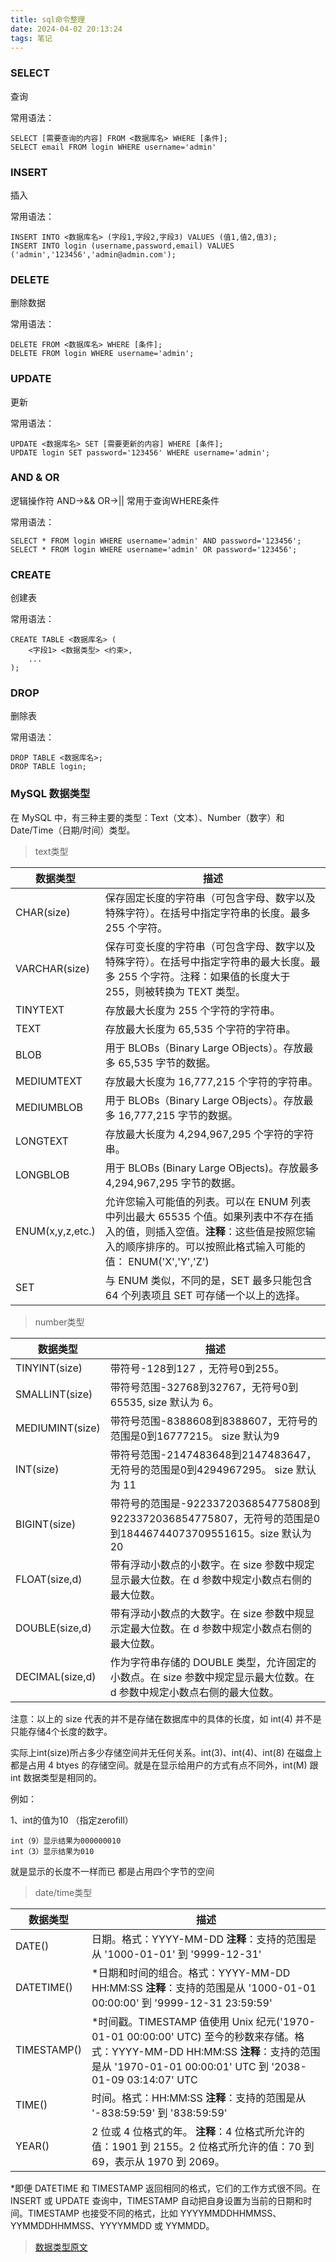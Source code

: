 ```yaml
---
title: sql命令整理
date: 2024-04-02 20:13:24
tags: 笔记
---
```


### SELECT
查询

常用语法：
```
SELECT [需要查询的内容] FROM <数据库名> WHERE [条件];
SELECT email FROM login WHERE username='admin'

```

### INSERT
插入

常用语法：
```
INSERT INTO <数据库名> (字段1,字段2,字段3) VALUES (值1,值2,值3);
INSERT INTO login (username,password,email) VALUES ('admin','123456','admin@admin.com');
```

### DELETE
删除数据

常用语法：
```
DELETE FROM <数据库名> WHERE [条件];
DELETE FROM login WHERE username='admin';
```

### UPDATE
更新

常用语法：
```
UPDATE <数据库名> SET [需要更新的内容] WHERE [条件];
UPDATE login SET password='123456' WHERE username='admin';
```

### AND & OR
逻辑操作符 AND->&& OR->|| 常用于查询WHERE条件

常用语法：
```
SELECT * FROM login WHERE username='admin' AND password='123456';
SELECT * FROM login WHERE username='admin' OR password='123456';
```

### CREATE
创建表

常用语法：
```
CREATE TABLE <数据库名> (
    <字段1> <数据类型> <约束>,
    ...
);
```

### DROP
删除表

常用语法：
```
DROP TABLE <数据库名>;
DROP TABLE login;
```
### MySQL 数据类型
在 MySQL 中，有三种主要的类型：Text（文本）、Number（数字）和 Date/Time（日期/时间）类型。

> text类型

|数据类型|描述|
|--|--|
|CHAR(size)|保存固定长度的字符串（可包含字母、数字以及特殊字符）。在括号中指定字符串的长度。最多 255 个字符。|
|VARCHAR(size)|保存可变长度的字符串（可包含字母、数字以及特殊字符）。在括号中指定字符串的最大长度。最多 255 个字符。注释：如果值的长度大于 255，则被转换为 TEXT 类型。|
|TINYTEXT|存放最大长度为 255 个字符的字符串。|
|TEXT|存放最大长度为 65,535 个字符的字符串。|
|BLOB|用于 BLOBs（Binary Large OBjects）。存放最多 65,535 字节的数据。|
|MEDIUMTEXT|存放最大长度为 16,777,215 个字符的字符串。|
|MEDIUMBLOB|用于 BLOBs（Binary Large OBjects）。存放最多 16,777,215 字节的数据。|
|LONGTEXT|存放最大长度为 4,294,967,295 个字符的字符串。|
|LONGBLOB|用于 BLOBs (Binary Large OBjects)。存放最多 4,294,967,295 字节的数据。|
|ENUM(x,y,z,etc.)|允许您输入可能值的列表。可以在 ENUM 列表中列出最大 65535 个值。如果列表中不存在插入的值，则插入空值。**注释**：这些值是按照您输入的顺序排序的。可以按照此格式输入可能的值： ENUM('X','Y','Z')|
|SET|与 ENUM 类似，不同的是，SET 最多只能包含 64 个列表项且 SET 可存储一个以上的选择。|

> number类型

|数据类型|描述|
|--|--| 
|TINYINT(size)|带符号-128到127 ，无符号0到255。|
|SMALLINT(size)|带符号范围-32768到32767，无符号0到65535, size 默认为 6。|
|MEDIUMINT(size)|带符号范围-8388608到8388607，无符号的范围是0到16777215。 size 默认为9|
|INT(size)|带符号范围-2147483648到2147483647，无符号的范围是0到4294967295。 size 默认为 11|
|BIGINT(size)|带符号的范围是-9223372036854775808到9223372036854775807，无符号的范围是0到18446744073709551615。size 默认为 20|
|FLOAT(size,d)|带有浮动小数点的小数字。在 size 参数中规定显示最大位数。在 d 参数中规定小数点右侧的最大位数。|
|DOUBLE(size,d)|带有浮动小数点的大数字。在 size 参数中规显示定最大位数。在 d 参数中规定小数点右侧的最大位数。|
|DECIMAL(size,d)|作为字符串存储的 DOUBLE 类型，允许固定的小数点。在 size 参数中规定显示最大位数。在 d 参数中规定小数点右侧的最大位数。|

注意：以上的 size 代表的并不是存储在数据库中的具体的长度，如 int(4) 并不是只能存储4个长度的数字。

实际上int(size)所占多少存储空间并无任何关系。int(3)、int(4)、int(8) 在磁盘上都是占用 4 btyes 的存储空间。就是在显示给用户的方式有点不同外，int(M) 跟 int 数据类型是相同的。

例如：

1、int的值为10 （指定zerofill）
```
int（9）显示结果为000000010
int（3）显示结果为010
```
就是显示的长度不一样而已 都是占用四个字节的空间

> date/time类型
> 
|数据类型|描述|
|--|--| 
|DATE()|日期。格式：YYYY-MM-DD **注释**：支持的范围是从 '1000-01-01' 到 '9999-12-31'|
|DATETIME()	|*日期和时间的组合。格式：YYYY-MM-DD HH:MM:SS **注释**：支持的范围是从 '1000-01-01 00:00:00' 到 '9999-12-31 23:59:59'|
|TIMESTAMP()|*时间戳。TIMESTAMP 值使用 Unix 纪元('1970-01-01 00:00:00' UTC) 至今的秒数来存储。格式：YYYY-MM-DD HH:MM:SS **注释**：支持的范围是从 '1970-01-01 00:00:01' UTC 到 '2038-01-09 03:14:07' UTC|
|TIME()	|时间。格式：HH:MM:SS **注释**：支持的范围是从 '-838:59:59' 到 '838:59:59'|
|YEAR()	|2 位或 4 位格式的年。 **注释**：4 位格式所允许的值：1901 到 2155。2 位格式所允许的值：70 到 69，表示从 1970 到 2069。|

*即便 DATETIME 和 TIMESTAMP 返回相同的格式，它们的工作方式很不同。在 INSERT 或 UPDATE 查询中，TIMESTAMP 自动把自身设置为当前的日期和时间。TIMESTAMP 也接受不同的格式，比如 YYYYMMDDHHMMSS、YYMMDDHHMMSS、YYYYMMDD 或 YYMMDD。

> [数据类型原文](https://www.runoob.com/sql/sql-datatypes.html)